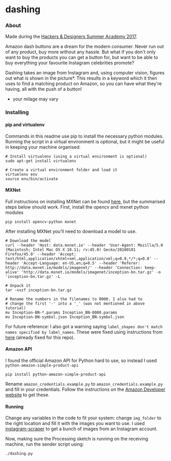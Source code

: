 # dashing #

### About ###
Made during the [Hackers & Designers Summer Academy 2017](https://hackersanddesigners.nl/s/Summer_Academy_2017).

Amazon dash buttons are a dream for the modern consumer. Never run out of any product, buy more without any hassle. But what if you don't only want to buy the products you can get a button for, but want to be able to buy everything your favourite Instagram celebrities promote?

Dashing takes an image from Instagram and, using computer vision, figures out what is shown in the picture*. This results in a keyword which it then uses to find a matching product on Amazon, so you can have what they're having, all with the push of a button!

* your milage may vary


### Installing ###

#### pip and virtualenv ####
Commands in this readme use pip to install the necessary python modules.  
Running the script in a virtual environment is optional, but it might be useful in keeping your machine organised:

    # Install virtualenv (using a virtual environment is optional)
    sudo apt-get install virtualenv

    # Create a virtual environment folder and load it
    virtuelenv env
    source env/bin/activate

#### MXNet ####
Full instructions on installing MXNet can be found [here](http://mxnet.io/tutorials/embedded/wine_detector.html), but the summarised steps below should work. First, install the opencv and mxnet python modules

    pip install opencv-python mxnet

After installing MXNet you'll need to download a model to use.

    # Download the model
    curl --header 'Host: data.mxnet.io' --header 'User-Agent: Mozilla/5.0 (Macintosh; Intel Mac OS X 10.11; rv:45.0) Gecko/20100101 Firefox/45.0' --header 'Accept: text/html,application/xhtml+xml,application/xml;q=0.9,*/*;q=0.8' --header 'Accept-Language: en-US,en;q=0.5' --header 'Referer: http://data.mxnet.io/models/imagenet/' --header 'Connection: keep-alive' 'http://data.mxnet.io/models/imagenet/inception-bn.tar.gz' -o 'inception-bn.tar.gz' -L

    # Unpack it
    tar -xvzf inception-bn.tar.gz

    # Rename the numbers in the filenames to 0000. I also had to
    # change the first '-' into a '_' (was not mentioned in above tutorial)
    mv Inception-BN-*.params Inception_BN-0000.params
    mv Inception-BN-symbol.json Inception_BN-symbol.json

For future reference: I also got a warning saying `label_shapes don't match names specified by label_names`. These were fixed using instructions from [here](https://stackoverflow.com/questions/44947104/mxnet-label-shapes-dont-match-names-specified-by-label-names) (already fixed for this repo).

    

#### Amazon API ####
I found the official Amazon API for Python hard to use, so instead I used `python-amazon-simple-product-api`

    pip install python-amazon-simple-product-api

Rename `amazon_credentials.example.py` to `amazon_credentials.example.py` and fill in your credentials.
Follow the instructions on the [Amazon Developer website](https://developer.amazon.com/) to get these.


#### Running ####
Change any variables in the code to fit your system: change `img_folder` to the right location and fill it with the images you want to use. I used [instagram-scraper](https://github.com/rarcega/instagram-scraper) to get a bunch of images from an Instagram account.

Now, making sure the Processing sketch is running on the receiving machine, run the sender script using:

    ./dashing.py

